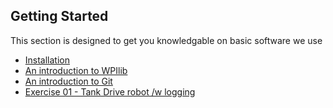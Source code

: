 ## Getting Started
This section is designed to get you knowledgable on basic software we use

* [Installation](./Installation.md)
* [An introduction to WPIlib](./wpilibIntro.md)
* [An introduction to Git]()
* [Exercise 01 - Tank Drive robot /w logging]()